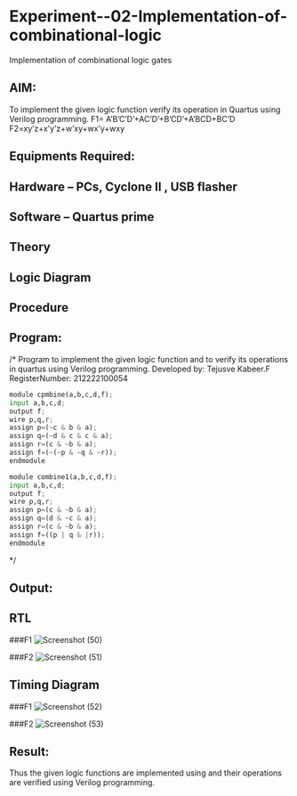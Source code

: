 # Experiment--02-Implementation-of-combinational-logic
Implementation of combinational logic gates
 
## AIM:

To implement the given logic function verify its operation in Quartus using Verilog programming.
 F1= A’B’C’D’+AC’D’+B’CD’+A’BCD+BC’D
F2=xy’z+x’y’z+w’xy+wx’y+wxy
 
 
 
## Equipments Required:
## Hardware – PCs, Cyclone II , USB flasher
## Software – Quartus prime


## Theory
 

## Logic Diagram
## Procedure
## Program:
/*
Program to implement the given logic function and to verify its operations in quartus using Verilog programming.
Developed by: Tejusve Kabeer.F
RegisterNumber: 212222100054
```python
module cpmbine(a,b,c,d,f);
input a,b,c,d;
output f;
wire p,q,r;
assign p=(~c & b & a);
assign q=(~d & c & c & a);
assign r=(c & ~b & a);
assign f=(~(~p & ~q & ~r));
endmodule

module combine1(a,b,c,d,f);
input a,b,c,d;
output f;
wire p,q,r;
assign p=(c & ~b & a);
assign q=(d & ~c & a);
assign r=(c & ~b & a);
assign f=((p | q & |r));
endmodule
```
*/

## Output:

## RTL

###F1
![Screenshot (50)](https://user-images.githubusercontent.com/118364993/233889662-994e5857-2994-48a0-b619-1e10365249bd.png)

###F2
![Screenshot (51)](https://user-images.githubusercontent.com/118364993/233889715-d1897588-8644-4388-bccd-d841da215321.png)

## Timing Diagram

###F1
![Screenshot (52)](https://user-images.githubusercontent.com/118364993/233889967-48ef4e70-1ed0-4875-9d16-7f3be0444b47.png)

###F2
![Screenshot (53)](https://user-images.githubusercontent.com/118364993/233890139-551bcd5e-0899-4d8e-a155-b0f3ac664154.png)

## Result:
Thus the given logic functions are implemented using  and their operations are verified using Verilog programming.
